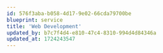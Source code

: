 ```yaml
---
id: 576f3aba-b058-4d17-9e02-66cda79700be
blueprint: service
title: 'Web Development'
updated_by: b7c7f4d4-e810-47c4-8310-994d4d84346a
updated_at: 1724243547
---
```

